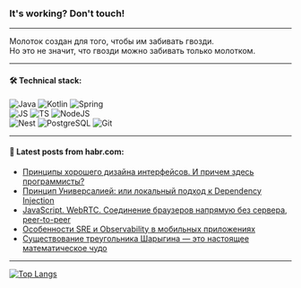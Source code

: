 ### It's working? Don't touch!

---
Молоток создан для того, чтобы им забивать гвозди. <br>
Но это не значит, что гвозди можно забивать только молотком.

---

#### 🛠️ Technical stack:

![Java](https://img.shields.io/badge/Java-informational?logo=Oracle&style=flat&logoColor=white&color=FF4500)
![Kotlin](https://img.shields.io/badge/Kotlin-informational?logo=Kotlin&style=flat&logoColor=white&color=774D97)
![Spring](https://img.shields.io/badge/SpringBoot-informational?logo=SpringBoot&style=flat&logoColor=white&color=6DB33F) <br>
![JS](https://img.shields.io/badge/JS-informational?logo=javaScript&style=flat&logoColor=black&color=F7Df1E)
![TS](https://img.shields.io/badge/TypeScript-informational?logo=typeScript&style=flat&logoColor=black&color=0667A8)
![NodeJS](https://img.shields.io/badge/NodeJS-informational?logo=node.js&style=flat&logoColor=white&color=70A760) <br>
![Nest](https://img.shields.io/badge/NestJS-informational?logo=NestJS&style=flat&logoColor=white&color=E0234E)
![PostgreSQL](https://img.shields.io/badge/PostgreSQL-informational?logo=PostgreSQL&style=flat&logoColor=white&color=DAA520)
![Git](https://img.shields.io/badge/Git-informational?logo=git&style=flat&logoColor=white&color=778899)

___

#### 💬 Latest posts from habr.com:

<!-- BLOG-POST-LIST:START -->
- [Принципы хорошего дизайна интерфейсов. И причем здесь программисты?](https://habr.com/ru/articles/762146/?utm_source=habrahabr&utm_medium=rss&utm_campaign=762146)
- [Принцип Универсалией: или локальный подход к Dependency Injection](https://habr.com/ru/articles/762144/?utm_source=habrahabr&utm_medium=rss&utm_campaign=762144)
- [JavaScript. WebRTC. Соединение браузеров напрямую без сервера, peer-to-peer](https://habr.com/ru/articles/762118/?utm_source=habrahabr&utm_medium=rss&utm_campaign=762118)
- [Особенности SRE и Observability в мобильных приложениях](https://habr.com/ru/companies/tinkoff/articles/762058/?utm_source=habrahabr&utm_medium=rss&utm_campaign=762058)
- [Существование треугольника Шарыгина — это настоящее математическое чудо](https://habr.com/ru/companies/itglobalcom/articles/760104/?utm_source=habrahabr&utm_medium=rss&utm_campaign=760104)
<!-- BLOG-POST-LIST:END -->

---
[![Top Langs](https://github-readme-stats-git-master-advtsetting-gmailcom.vercel.app/api/top-langs/?username=zloylis&langs_count=10&hide_title=false&title_color=e6edf3&size_weight=0.5&count_weight=0.5&layout=compact&hide_border=true&theme=dracula)](https://github.com/zloylis)

<!-- ![GitHub stats](https://github-readme-stats-git-master-advtsetting-gmailcom.vercel.app/api?username=zloylis&show_icons=true&hide_border=true&theme=dracula&hide_title=true&include_all_commits=true&count_private=true&hide=contribs&hide_rank=true) -->
